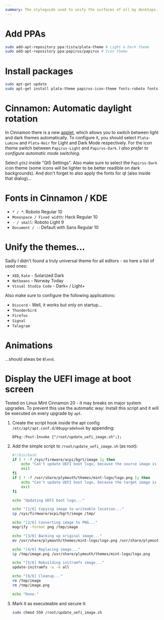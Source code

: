 ```yaml
---
summary: The styleguide used to unify the surfaces of all my desktops. It uses Plata and the Papirus Icon Theme. Also some editor recommendations included.
---
```


# Add PPAs
```bash
sudo add-apt-repository ppa:tista/plata-theme # Light & Dark theme
sudo add-apt-repository ppa:papirus/papirus # Icon theme
```

# Install packages
```bash
sudo apt-get update
sudo apt-get install plata-theme papirus-icon-theme fonts-roboto fonts-hack
```

# Cinnamon: Automatic daylight rotation
In Cinnamon there is a new [applet](https://cinnamon-spices.linuxmint.com/applets/view/347), which allows you to switch between light and dark themes automatically.
To configure it, you should select `Plata-Lumine` and `Plata-Noir` for Light and Dark Mode respectively. For the icon theme switch between `Papirus-Light` and `Papirus-Dark`.
_I also prefer to configure automatic mode switching._

Select `gtk2` inside "Qt5 Settings". Also make sure to select the `Papirus-Dark` icon theme (some icons will be lighter to be better readible on dark backgrounds).
And don't forget to also apply the fonts for qt (also inside that dialog)...

# Fonts in Cinnamon / KDE
* `* / *`: Roboto Regular 10
* `Monospace / Fixed width`: Hack Regular 10
* `- / small`: Roboto Light 9
* `Document / -`: Default with Sans Regular 10

# Unify the themes...
Sadly I didn't found a truly universal theme for all editors - so here a list of used ones:
* `XED`, `Kate` - Solarized Dark
* `Netbeans` - Norway Today
* `Visual Studio Code` - Dark+ / Light+

Also make sure to configure the following applications:
* `Discord` - Well, it works but only on startup...
* `Thunderbird`
* `Firefox`
* `Signal`
* `Telegram`

# Animations
...should alwas be `Blend`.

# Display the UEFI image at boot screen
Tested on Linux Mint Cinnamon 20 - it may breaks on major system upgrades. To prevent this use the automatic way: Install this script and it will be executed on every upgrade by `apt`.
1. Create the script hook inside the apt config `/etc/apt/apt.conf.d/80upgradehook` by appending:
    ```
    DPkg::Post-Invoke {"/root/update_uefi_image.sh";};
    ```
2. Add the simple script to `/root/update_uefi_image.sh` (as root):
    ```bash
    #!/bin/bash
    if [ ! -f /sys/firmware/acpi/bgrt/image ]; then
        echo "Can't update UEFI boot logo, because the source image is not available."
        exit
    fi
    if [ ! -f /usr/share/plymouth/themes/mint-logo/logo.png ]; then
        echo "Can't update UEFI boot logo, because the target image is not available."
        exit
    fi

    echo "Updating UEFI boot logo..."

    echo "[1/6] Copying image to writeable location..."
    cp /sys/firmware/acpi/bgrt/image /tmp/

    echo "[2/6] Converting image to PNG..."
    mogrify -format png /tmp/image

    echo "[3/6] Backing up original image..."
    mv /usr/share/plymouth/themes/mint-logo/logo.png /usr/share/plymouth/themes/mint-logo/logo.png.bak

    echo "[4/6] Replacing image..."
    cp /tmp/image.png /usr/share/plymouth/themes/mint-logo/logo.png

    echo "[5/6] Rebuilding initramfs image..."
    update-initramfs -u -k all

    echo "[6/6] Cleanup..."
    rm /tmp/image
    rm /tmp/image.png

    echo "Done."
    ```
3. Mark it as executeable and secure it:
    ```bash
    sudo chmod 550 /root/update_uefi_image.sh
    ```
